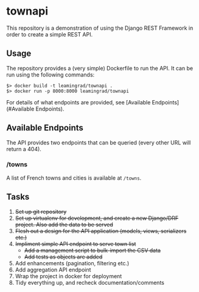# townapi

This repository is a demonstration of using the Django REST Framework in order to create a simple REST API.

## Usage

The repository provides a (very simple) Dockerfile to run the API. It can be run using the following commands:

    $> docker build -t leamingrad/townapi .
    $> docker run -p 8000:8000 leamingrad/townapi

For details of what endpoints are provided, see [Available Endpoints](#Available Endpoints).

## Available Endpoints

The API provides two endpoints that can be queried (every other URL will return a 404).

### /towns

A list of French towns and cities is available at `/towns`.

## Tasks

  1. ~~Set up git repository~~
  2. ~~Set up virtualenv for development, and create a new Django/DRF project. Also add the data to be served~~
  3. ~~Flesh out a design for the API application (models, views, serializers etc.)~~
  4. ~~Impliment simple API endpoint to serve town list~~
      - ~~Add a management script to bulk-import the CSV data~~
      - ~~Add tests as objects are added~~
  5. Add enhancements (pagination, filtering etc.)
  6. Add aggregation API endpoint
  7. Wrap the project in docker for deployment
  8. Tidy everything up, and recheck documentation/comments
